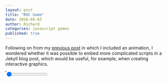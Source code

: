 ```yaml
---
layout: post
title: "ROC Game"
date: 2018-05-03
author: Richard
categories: javascript games
published: true
---
```


<link rel="stylesheet" href="/blog/css/2018-05/slider.css">

Following on from my [previous post](https://datascienceconfidential.github.io/predictive-models/javascript/2018/04/18/ROC-and-CAP.html)
in which I included an animation, I wondered whether it was possible to embed more complicated scripts in a Jekyll blog post, which
would be useful, for example, when creating interactive graphics.

<canvas id="canvas" width="600" height="520" style="float:left; margin:0 auto; border:1px solid black;"></canvas>

<div style="width: 100%;">
  <input type="range" min="0" max="100" value="0" class="slider" id="myRange">
</div>


<!-- <script type="text/javascript" src="roc.js"></script> -->
